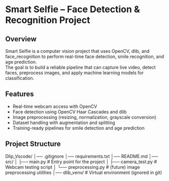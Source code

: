 # Smart Selfie – Face Detection & Recognition Project

## Overview
Smart Selfie is a computer vision project that uses OpenCV, dlib, and face_recognition to perform real-time face detection, smile recognition, and age prediction.  
The goal is to build a reliable pipeline that can capture live video, detect faces, preprocess images, and apply machine learning models for classification.

## Features
- Real-time webcam access with OpenCV  
- Face detection using OpenCV Haar Cascades and dlib  
- Image preprocessing (resizing, normalization, grayscale conversion)  
- Dataset handling with augmentation and splitting  
- Training-ready pipelines for smile detection and age prediction  

## Project Structure
Dlip_Vscode/
│── .gitignore
│── requirements.txt
│── README.md
│── src/
│ ├── main.py # Entry point for the project
│ ├── camera_test.py # Webcam testing script
│ └── preprocessing.py # (future) image preprocessing utilities
│── dlib_venv/ # Virtual environment (ignored in git)